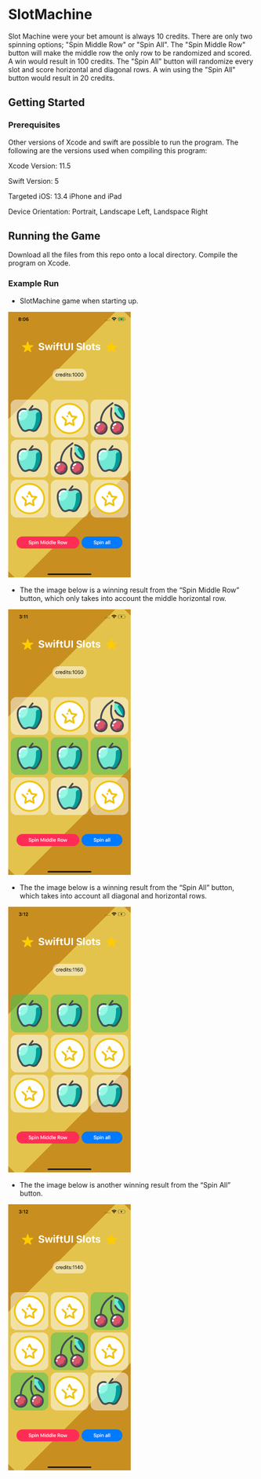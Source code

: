 # SlotMachine

Slot Machine were your bet amount is always 10 credits. There are only two spinning options; "Spin Middle Row" or "Spin All". The "Spin Middle Row" button will make the middle row the only row to be randomized and scored. A win would result in 100 credits. The "Spin All" button will randomize every slot and score horizontal and diagonal rows. A win using the "Spin All" button would result in 20 credits.

## Getting Started

### Prerequisites

Other versions of Xcode and swift are possible to run the program. 
The following are the versions used when compiling this program:

Xcode Version: 11.5

Swift Version: 5

Targeted iOS: 13.4 iPhone and iPad

Device Orientation: Portrait, Landscape Left, Landspace Right

## Running the Game

Download all the files from this repo onto a local directory. Compile the program on Xcode.

### Example Run

* SlotMachine game when starting up.

<img src="DemoImages/SimulatorScreenShotiPhone-GameStart.png" width="250">

* The the image below is a winning result from the “Spin Middle Row” button, which only takes into account the middle horizontal row.

<img src="DemoImages/SimulatorScreenShot-WinningSpinMiddleRow.png" width="250">

* The the image below is a winning result from the “Spin All” button, which takes into account all diagonal and horizontal rows.

<img src="DemoImages/SimulatorScreenShot-WinningSpinAllHorizontal.png" width="250">

* The the image below is another winning result from the “Spin All” button.

<img src="DemoImages/SimulatorScreenShot-WinningSpinAllDiagonal.png" width="250">


